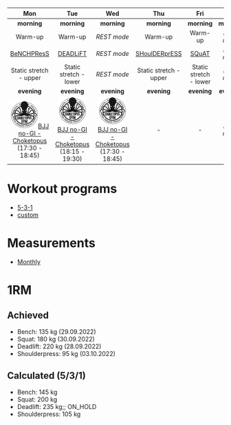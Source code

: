 | Mon | Tue | Wed | Thu | Fri | Sat | Sun |
|:-:|:-:|:-:|:-:|:-:|:-:|:-:|
| **morning** | **morning** | **morning** | **morning** | **morning** | **morning** | **morning** |
| Warm-up | Warm-up | *REST mode* | Warm-up | Warm-up | *REST mode* | *REST mode* |
| [BeNCHPResS](https://github.com/mobsikx/workout/blob/master/5-3-1/BeNCHPResS/BeNCHPResS-W1.md) | [DEADLiFT](https://github.com/mobsikx/workout/blob/master/5-3-1/DEADLiFT/DEADLiFT-W1.md) | *REST mode* | [SHoulDERprESS](https://github.com/mobsikx/workout/blob/master/5-3-1/SHoulDERprESS/SHoulDERprESS-W4.md) | [SQuAT](https://github.com/mobsikx/workout/blob/master/5-3-1/SQuAT/SQuAT-W4.md) | *REST mode* | *REST mode* |
| Static stretch - upper | Static stretch - lower | *REST mode*| Static stretch - upper | Static stretch - lower | *REST mode* | *REST mode* |
| **evening** | **evening** | **evening** | **evening** | **evening** | **evening** | **evening** |
| [![](./images/logo-choketopusgym-64x64.jpg)](https://choketopusgym.cz/rozvrh/prazacka/)[BJJ no-GI - Choketopus](https://choketopusgym.cz/rozvrh/prazacka/) (17:30 - 18:45) | [![](./images/logo-choketopusgym-64x64.jpg)](https://choketopusgym.cz/rozvrh/prazacka/)[BJJ no-GI - Choketopus](https://choketopusgym.cz/rozvrh/prazacka/) (18:15 - 19:30) | [![](./images/logo-choketopusgym-64x64.jpg)](https://choketopusgym.cz/rozvrh/prazacka/)[BJJ no-GI - Choketopus](https://choketopusgym.cz/rozvrh/prazacka/) (17:30 - 18:45) | *-* | *-* | *REST mode* | *REST mode* |

# Workout programs
* [5-3-1](https://www.t-nation.com/workouts/5-3-1-how-to-build-pure-strength/)
* [custom](https://github.com/mobsikx/workout/blob/master/custom-prog/)

# Measurements
* [Monthly](https://onedrive.live.com/edit.aspx?resid=201A2B187B4F6840!127&app=Excel&wdnd=1&wdPreviousSession=d4c29844%2D4119%2D400d%2Da5bd%2D41ce04693cb3)

# 1RM
## Achieved
* Bench: 135 kg (29.09.2022)
* Squat: 180 kg (30.09.2022)
* Deadlift: 220 kg (28.09.2022)
* Shoulderpress: 95 kg (03.10.2022)

## Calculated (5/3/1)
* Bench: 145 kg
* Squat: 200 kg
* Deadlift: 235 kg;; ON_HOLD
* Shoulderpress: 105 kg
